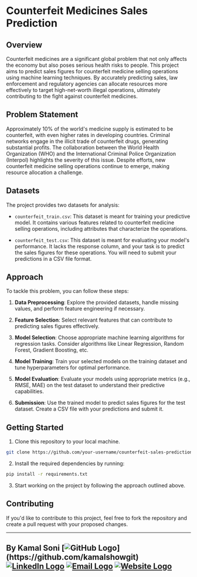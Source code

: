 # Counterfeit Medicines Sales Prediction

## Overview

Counterfeit medicines are a significant global problem that not only affects the economy but also poses serious health risks to people. This project aims to predict sales figures for counterfeit medicine selling operations using machine learning techniques. By accurately predicting sales, law enforcement and regulatory agencies can allocate resources more effectively to target high-net-worth illegal operations, ultimately contributing to the fight against counterfeit medicines.

## Problem Statement

Approximately 10% of the world's medicine supply is estimated to be counterfeit, with even higher rates in developing countries. Criminal networks engage in the illicit trade of counterfeit drugs, generating substantial profits. The collaboration between the World Health Organization (WHO) and the International Criminal Police Organization (Interpol) highlights the severity of this issue. Despite efforts, new counterfeit medicine selling operations continue to emerge, making resource allocation a challenge.

## Datasets

The project provides two datasets for analysis:

- `counterfeit_train.csv`: This dataset is meant for training your predictive model. It contains various features related to counterfeit medicine selling operations, including attributes that characterize the operations.

- `counterfeit_test.csv`: This dataset is meant for evaluating your model's performance. It lacks the response column, and your task is to predict the sales figures for these operations. You will need to submit your predictions in a CSV file format.

## Approach

To tackle this problem, you can follow these steps:

1. **Data Preprocessing**: Explore the provided datasets, handle missing values, and perform feature engineering if necessary.

2. **Feature Selection**: Select relevant features that can contribute to predicting sales figures effectively.

3. **Model Selection**: Choose appropriate machine learning algorithms for regression tasks. Consider algorithms like Linear Regression, Random Forest, Gradient Boosting, etc.

4. **Model Training**: Train your selected models on the training dataset and tune hyperparameters for optimal performance.

5. **Model Evaluation**: Evaluate your models using appropriate metrics (e.g., RMSE, MAE) on the test dataset to understand their predictive capabilities.

6. **Submission**: Use the trained model to predict sales figures for the test dataset. Create a CSV file with your predictions and submit it.

## Getting Started

1. Clone this repository to your local machine.

```bash
git clone https://github.com/your-username/counterfeit-sales-prediction.git
```

2. Install the required dependencies by running:

```bash
pip install -r requirements.txt
```

3. Start working on the project by following the approach outlined above.

## Contributing

If you'd like to contribute to this project, feel free to fork the repository and create a pull request with your proposed changes.

---
By Kamal Soni
[![GitHub Logo]([https://image-link-for-github-logo.com](https://www.google.com/url?sa=i&url=https%3A%2F%2Fgithub.com%2Flogos&psig=AOvVaw0JwZj5khmxHCYnD04NLGhW&ust=1692564789663000&source=images&cd=vfe&opi=89978449&ved=0CBAQjRxqFwoTCICNyqnN6YADFQAAAAAdAAAAABAE))](https://github.com/kamalshowgit)
[![LinkedIn Logo](https://image-link-for-linkedin-logo.com)](https://www.linkedin.com/in/kamalsonikgp/)
[![Email Logo](https://image-link-for-email-logo.com)](mailto:kamalsoni3839@gmail.com)
[![Website Logo](https://kamaliitkgp.pythonanywhere.com/)](https://your-website-link.com)
---

